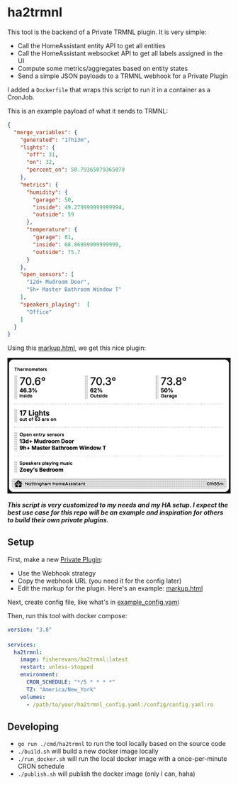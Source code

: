 # ha2trmnl

This tool is the backend of a Private TRMNL plugin. It is very simple:

- Call the HomeAssistant entity API to get all entities
- Call the HomeAssistant websocket API to get all labels assigned in the UI
- Compute some metrics/aggregates based on entity states
- Send a simple JSON payloads to a TRMNL webhook for a Private Plugin

I added a `Dockerfile` that wraps this script to run it in a container as a CronJob.

This is an example payload of what it sends to TRMNL:

```json
{
  "merge_variables": {
    "generated": "17h13m",
    "lights": {
      "off": 31,
      "on": 32,
      "percent_on": 50.79365079365079
    },
    "metrics": {
      "humidity": {
        "garage": 50,
        "inside": 49.279999999999994,
        "outside": 59
      },
      "temperature": {
        "garage": 81,
        "inside": 68.86999999999999,
        "outside": 75.7
      }
    },
    "open_sensors": [
      "12d+ Mudroom Door",
      "5h+ Master Bathroom Window T"
    ],
    "speakers_playing":  [
      "Office"
    ]
  }
}
```

Using this [markup.html](examples/markup.html), we get this nice plugin:

![screenshot](examples/plugin.png)

***This script is very customized to my needs and my HA setup. I expect the best use case for this repo will be an example and inspiration for others to build their own private plugins.***

## Setup

First, make a new [Private Plugin](https://docs.usetrmnl.com/go/private-plugins/templates):

- Use the Webhook strategy
- Copy the webhook URL (you need it for the config later)
- Edit the markup for the plugin. Here's an example: [markup.html](examples/markup.html)

Next, create config file, like what's in [example_config.yaml](examples/example_config.yaml)

Then, run this tool with docker compose:

```yaml
version: "3.8"

services:
  ha2trmnl:
    image: fisherevans/ha2trmnl:latest
    restart: unless-stopped
    environment:
      CRON_SCHEDULE: "*/5 * * * *"
      TZ: "America/New_York"
    volumes:
      - /path/to/your/ha2trmnl_config.yaml:/config/config.yaml:ro
```

## Developing

- `go run ./cmd/ha2trmnl` to run the tool locally based on the source code
- `./build.sh` will build a new docker image locally
- `./run_docker.sh` will run the local docker image with a once-per-minute CRON schedule
- `./publish.sh` will publish the docker image (only I can, haha)